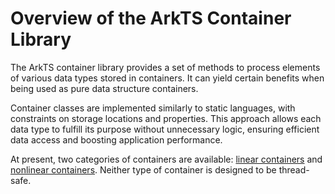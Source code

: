 # Overview of the ArkTS Container Library

The ArkTS container library provides a set of methods to process elements of various data types stored in containers. It can yield certain benefits when being used as pure data structure containers.

Container classes are implemented similarly to static languages, with constraints on storage locations and properties. This approach allows each data type to fulfill its purpose without unnecessary logic, ensuring efficient data access and boosting application performance.

At present, two categories of containers are available: [linear containers](linear-container.md) and [nonlinear containers](nonlinear-container.md). Neither type of container is designed to be thread-safe.
